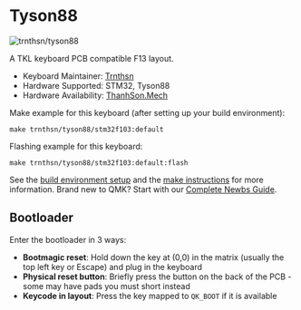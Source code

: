 # Tyson88

![trnthsn/tyson88](https://live.staticflickr.com/65535/54832182554_a1b1edfb7d_b.jpg)

A TKL keyboard PCB compatible F13 layout.

* Keyboard Maintainer: [Trnthsn](https://github.com/trnthsn)
* Hardware Supported: STM32, Tyson88
* Hardware Availability: [ThanhSon.Mech](https://www.facebook.com/ThanhSon.mech)

Make example for this keyboard (after setting up your build environment):

    make trnthsn/tyson88/stm32f103:default

Flashing example for this keyboard:

    make trnthsn/tyson88/stm32f103:default:flash

See the [build environment setup](https://docs.qmk.fm/#/getting_started_build_tools) and the [make instructions](https://docs.qmk.fm/#/getting_started_make_guide) for more information. Brand new to QMK? Start with our [Complete Newbs Guide](https://docs.qmk.fm/#/newbs).

## Bootloader

Enter the bootloader in 3 ways:

* **Bootmagic reset**: Hold down the key at (0,0) in the matrix (usually the top left key or Escape) and plug in the keyboard
* **Physical reset button**: Briefly press the button on the back of the PCB - some may have pads you must short instead
* **Keycode in layout**: Press the key mapped to `QK_BOOT` if it is available
